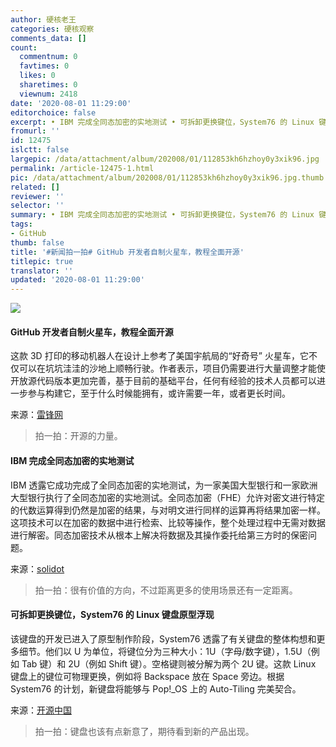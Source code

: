 ```yaml
---
author: 硬核老王
categories: 硬核观察
comments_data: []
count:
  commentnum: 0
  favtimes: 0
  likes: 0
  sharetimes: 0
  viewnum: 2418
date: '2020-08-01 11:29:00'
editorchoice: false
excerpt: • IBM 完成全同态加密的实地测试 • 可拆卸更换键位，System76 的 Linux 键盘原型浮现
fromurl: ''
id: 12475
islctt: false
largepic: /data/attachment/album/202008/01/112853kh6hzhoy0y3xik96.jpg
permalink: /article-12475-1.html
pic: /data/attachment/album/202008/01/112853kh6hzhoy0y3xik96.jpg.thumb.jpg
related: []
reviewer: ''
selector: ''
summary: • IBM 完成全同态加密的实地测试 • 可拆卸更换键位，System76 的 Linux 键盘原型浮现
tags:
- GitHub
thumb: false
title: '#新闻拍一拍# GitHub 开发者自制火星车，教程全面开源'
titlepic: true
translator: ''
updated: '2020-08-01 11:29:00'
---
```


![](/data/attachment/album/202008/01/112853kh6hzhoy0y3xik96.jpg)


#### GitHub 开发者自制火星车，教程全面开源


这款 3D 打印的移动机器人在设计上参考了美国宇航局的“好奇号” 火星车，它不仅可以在坑坑洼洼的沙地上顺畅行驶。作者表示，项目仍需要进行大量调整才能使开放源代码版本更加完善，基于目前的基础平台，任何有经验的技术人员都可以进一步参与构建它，至于什么时候能拥有，或许需要一年，或者更长时间。


来源：[雷锋网](https://www.cnbeta.com/articles/tech/1010187.htm)



> 
> 拍一拍：开源的力量。
> 
> 
> 


#### IBM 完成全同态加密的实地测试


IBM 透露它成功完成了全同态加密的实地测试，为一家美国大型银行和一家欧洲大型银行执行了全同态加密的实地测试。全同态加密（FHE）允许对密文进行特定的代数运算得到仍然是加密的结果，与对明文进行同样的运算再将结果加密一样。这项技术可以在加密的数据中进行检索、比较等操作，整个处理过程中无需对数据进行解密。同态加密技术从根本上解决将数据及其操作委托给第三方时的保密问题。


来源：[solidot](https://www.solidot.org/story?sid=65114)



> 
> 拍一拍：很有价值的方向，不过距离更多的使用场景还有一定距离。
> 
> 
> 


#### 可拆卸更换键位，System76 的 Linux 键盘原型浮现


该键盘的开发已进入了原型制作阶段，System76 透露了有关键盘的整体构想和更多细节。他们以 U 为单位，将键位分为三种大小：1U（字母/数字键），1.5U（例如 Tab 键）和 2U（例如 Shift 键）。空格键则被分解为两个 2U 键。这款 Linux 键盘上的键位可物理更换，例如将 Backspace 放在 Space 旁边。根据 System76 的计划，新键盘将能够与 Pop!\_OS 上的 Auto-Tiling 完美契合。


来源：[开源中国](https://www.oschina.net/news/117602/system76-reimagining-the-keyboard)



> 
> 拍一拍：键盘也该有点新意了，期待看到新的产品出现。
> 
> 
>